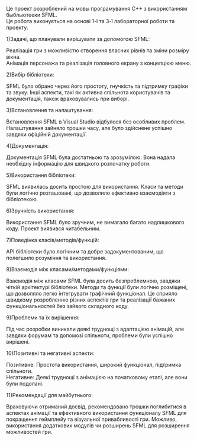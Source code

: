 Це проект розроблений на мовы програмування С++ з використанням быблыотееки SFML.<br />
Ця робота виконується на основі 1-ї та 3-ї лабораторної роботи та проекту.<br />

1)Задачі, що планували вирішувати за допомогою SFML:<br />

Реалізація гри з можливістю створення власних рівнів та зміни розміру вікна.<br />
Анімація персонажа та реалізація головного екрану з концепцією меню.<br />

2)Вибір бібліотеки:<br />

SFML було обрано через його простоту, гнучкість та підтримку графіки та звуку. Інші аспекти, такі як активна спільнота користувачів та документація, також враховувались при виборі.<br />

3)Встановлення та налаштування:<br />

Встановлення SFML в Visual Studio відбулося без особливих проблем. Налаштування зайняло трошки часу, але було здійснене успішно завдяки офіційній документації.<br />

4)Документація:<br />

Документація SFML була достатньою та зрозумілою. Вона надала необхідну інформацію для швидкого розпочатку роботи.<br />

5)Використання бібліотеки:<br />

SFML виявилась досить простою для використання. Класи та методи були логічно розташовані, що дозволило ефективно взаємодіяти з бібліотекою.<br />

6)Зручність використання:<br />

Використання SFML було зручним, не вимагало багато надлишкового коду. Проект виявився читабельним.<br />

7)Поведінка класів/методів/функцій:<br />

API бібліотеки було логічним та добре задокументованим, що полегшило розуміння та використання.<br />

8)Взаємодія між класами/методами/функціями:<br />

Взаємодія між класами SFML була досить безпроблемною, завдяки чіткій архітектурі бібліотеки. Методи та функції були логічно розміщені, що дозволяло легко інтегрувати графічний функціонал. Це сприяло швидкому розробленню різних аспектів гри та реалізації бажаних функціональностей без зайвого складного коду.<br />

9)Проблеми та їх вирішення:<br />

Під час розробки виникали деякі труднощі з адаптацією анімацій, але завдяки форумам та допомозі спільноти, проблеми були успішно вирішені.<br />

10)Позитивні та негативні аспекти:<br />

Позитивне: Простота використання, широкий функціонал, підтримка спільноти.<br />
Негативне: Деякі труднощі з анімацією на початковому етапі, але вони були подолані.<br />

11)Рекомендації для майбутнього:<br />

Враховуючи отриманий досвід, рекомендовано трошки поглибитися в аспектах анімації та ефективного використання функціоналу SFML для покращення геймплейу та візуальної привабливості гри. Можливо, використання додаткових модулів чи розширень SFML для розширення можливостей гри.<br />
